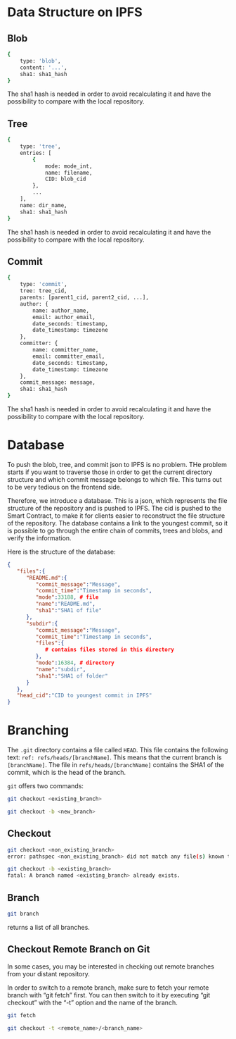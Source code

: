 # Data Structure on IPFS

## Blob

```bash
{
    type: 'blob',
    content: '...',
    sha1: sha1_hash
}
```
The sha1 hash is needed in order to avoid recalculating it and have the possibility to compare with the local repository.

## Tree

```bash
{
    type: 'tree',
    entries: [
        {
            mode: mode_int,
            name: filename,
            CID: blob_cid
        },
        ...
    ],
    name: dir_name,
    sha1: sha1_hash
}
```
The sha1 hash is needed in order to avoid recalculating it and have the possibility to compare with the local repository.

## Commit

```bash
{
    type: 'commit',
    tree: tree_cid,
    parents: [parent1_cid, parent2_cid, ...],
    author: {
        name: author_name,
        email: author_email,
        date_seconds: timestamp,
        date_timestamp: timezone
    },
    committer: {
        name: committer_name,
        email: committer_email,
        date_seconds: timestamp,
        date_timestamp: timezone
    },
    commit_message: message,
    sha1: sha1_hash
}
```
The sha1 hash is needed in order to avoid recalculating it and have the possibility to compare with the local repository.

# Database
To push the blob, tree, and commit json to IPFS is no problem. THe problem starts if you want to traverse those
in order to get the current directory structure and which commit message belongs to which file. This turns out to
be very tedious on the frontend side.

Therefore, we introduce a database. This is a json, which represents the file structure of the repository and is pushed
to IPFS. The cid is pushed to the Smart Contract, to make it for clients easier to reconstruct the file structure of the
repository. The database contains a link to the youngest commit, so it is possible to go through the entire chain
of commits, trees and blobs, and verify the information. 

Here is the structure of the database:
```json
{
   "files":{
      "README.md":{
         "commit_message":"Message",
         "commit_time":"Timestamp in seconds",
         "mode":33188, # file
         "name":"README.md",
         "sha1":"SHA1 of file"
      },
      "subdir":{
         "commit_message":"Message",
         "commit_time":"Timestamp in seconds",
         "files":{
            # contains files stored in this directory
         },
         "mode":16384, # directory
         "name":"subdir",
         "sha1":"SHA1 of folder"
      }
   },
   "head_cid":"CID to youngest commit in IPFS"
}
```

# Branching
The `.git` directory contains a file called `HEAD`. This file contains the following text: `ref: refs/heads/[branchName]`.
This means that the current branch is `[branchName]`.
The file in `refs/heads/[branchName]` contains the SHA1  of the commit, which is the head of the branch.

`git` offers two commands:
```bash
git checkout <existing_branch>

git checkout -b <new_branch>
```

## Checkout
```bash
git checkout <non_existing_branch>
error: pathspec <non_existing_branch> did not match any file(s) known to git
```
```bash
git checkout -b <existing_branch>
fatal: A branch named <existing_branch> already exists.
```

## Branch
```bash
git branch
```
returns a list of all branches.


## Checkout Remote Branch on Git

In some cases, you may be interested in checking out remote branches from your distant repository.

In order to switch to a remote branch, make sure to fetch your remote branch with “git fetch” first. You can then switch to it by executing “git checkout” with the “-t” option and the name of the branch.

```bash
git fetch

git checkout -t <remote_name>/<branch_name>
```